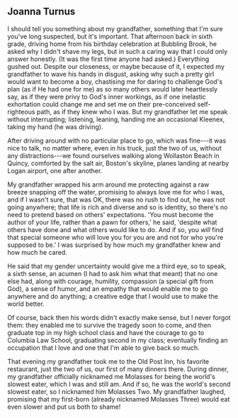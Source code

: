 ## Joanna Turnus

I should tell you something about my grandfather, something that I'm
sure you've long suspected, but it's important. That afternoon back in
sixth grade, driving home from his birthday celebration at Bubbling
Brook, he asked why I didn't shave my legs, but in such a caring way
that I could only answer honestly. (It was the first time anyone had
asked.) Everything gushed out. Despite our closeness, or maybe because
of it, I expected my grandfather to wave his hands in disgust, asking
why such a pretty girl would want to become a boy, chastising me for
daring to challenge God's plan (as if He had one for me) as so many
others would later heartlessly say, as if they were privy to God's inner
workings, as if one inelastic exhortation could change me and set me on
their pre-conceived self-righteous path, as if they knew who I was. But
my grandfather let me speak without interrupting; listening, leaning,
handing me an occasional Kleenex, taking my hand (he was driving).

After driving around with no particular place to go, which was fine---it
was nice to talk, no matter where, even in his truck, just the two of
us, without any distractions---we found ourselves walking along
Wollaston Beach in Quincy, comforted by the salt air, Boston's skyline,
planes landing at nearby Logan airport, one after another.

My grandfather wrapped his arm around me protecting against a raw breeze
snapping off the water, promising to always love me for who I was, and
if I wasn't sure, that was OK, there was no rush to find out, he was not
going anywhere; that life is rich and diverse and so is identity, so
there's no need to pretend based on others' expectations. 'You must
become the author of your life, rather than a pawn for others,' he said,
'despite what others have done and what others would like to do. And if
so, you *will* find that special someone who will love you for you are
and not for who you're supposed to be.' I was surprised by how much my
grandfather knew and how much he cared.

He said that my gender uncertainty would give me a third eye, so to
speak, a sixth sense, an acumen (I had to ask him what that meant) that
no one else had, along with courage, humility, compassion (a special
gift from God), a sense of humor, and an empathy that would enable me to
go anywhere and do anything; a creative edge that I would use to make
the world better.

Of course, back then his words didn't exactly make sense, but I never
forgot them: they enabled me to survive the tragedy soon to come, and
then graduate top in my high school class and have the courage to go to
Columbia Law School, graduating second in my class; eventually finding
an occupation that I love and one that I'm able to give back so much.

That evening my grandfather took me to the Old Post Inn, his favorite
restaurant, just the two of us, our first of many dinners there. During
dinner, my grandfather officially nicknamed me Molasses for being the
world's slowest eater, which I was and still am. And if so, he was the
world's second slowest eater, so I nicknamed him Molasses Two. My
grandfather laughed, promising that my first-born (already nicknamed
Molasses Three) would eat even slower and put us both to shame!